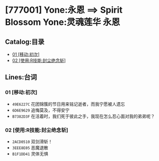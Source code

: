 # [777001] Yone:永恩 ==> Spirit Blossom Yone:灵魂莲华 永恩
## Catalog:目录
* [01 [移动:初次]](#01-移动初次)
* [02 [使用:R技能:封尘绝念斩]](#02-使用R技能封尘绝念斩)
## Lines:台词
### **01 [移动:初次]**
- `49E6227C` 花团锦簇的节日用来铭记逝者，而我宁愿被人遗忘
- `6D6E9629` 追悔莫及，不得安宁
- `B7382D3F` 在活着时，我们死于彼此之手，我现在怎么忍心面对我的弟弟呢？

### **02 [使用:R技能:封尘绝念斩]**
- `2ACD0510` 双剑滑斩！
- `3EEE8E05` 恶魔退散
- `B1F1DD41` 灵体无惧